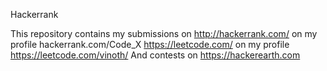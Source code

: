 Hackerrank


This repository contains my submissions on 
http://hackerrank.com/ on my profile hackerrank.com/Code_X
https://leetcode.com/ on my profile https://leetcode.com/vinoth/
And contests on https://hackerearth.com
